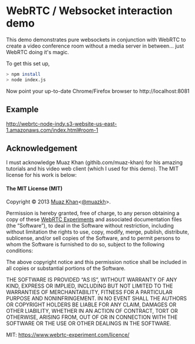 # WebRTC / Websocket interaction demo

This demo demonstrates pure websockets in conjunction with WebRTC to create
a video conference room without a media server in between... just WebRTC doing it's magic.

To get this set up,

```bash
> npm install
> node index.js
```

Now point your up-to-date Chrome/Firefox browser to http://localhost:8081

## Example
http://webrtc-node-indy.s3-website-us-east-1.amazonaws.com/index.html#room-1


## Acknowledgement 

I must acknowledge Muaz Khan (githib.com/muaz-khan) for his amazing tutorials and 
his video web client (which I used for this demo). The MIT license for his work is
below:

#### The MIT License (MIT)
Copyright © 2013 [Muaz Khan](https://github.com/muaz-khan)<[@muazkh](http://twitter.com/muazkh)>.

Permission is hereby granted, free of charge, to any person obtaining a copy of these [WebRTC Experiments](https://github.com/muaz-khan/WebRTC-Experiment) and associated documentation files (the “Software”), to deal in the Software without restriction, including without limitation the rights to use, copy, modify, merge, publish, distribute, sublicense, and/or sell copies of the Software, and to permit persons to whom the Software is furnished to do so, subject to the following conditions:

The above copyright notice and this permission notice shall be included in all copies or substantial portions of the Software.

THE SOFTWARE IS PROVIDED “AS IS”, WITHOUT WARRANTY OF ANY KIND, EXPRESS OR IMPLIED, INCLUDING BUT NOT LIMITED TO THE WARRANTIES OF MERCHANTABILITY, FITNESS FOR A PARTICULAR PURPOSE AND NONINFRINGEMENT. IN NO EVENT SHALL THE AUTHORS OR COPYRIGHT HOLDERS BE LIABLE FOR ANY CLAIM, DAMAGES OR OTHER LIABILITY, WHETHER IN AN ACTION OF CONTRACT, TORT OR OTHERWISE, ARISING FROM, OUT OF OR IN CONNECTION WITH THE SOFTWARE OR THE USE OR OTHER DEALINGS IN THE SOFTWARE.

MIT: https://www.webrtc-experiment.com/licence/
